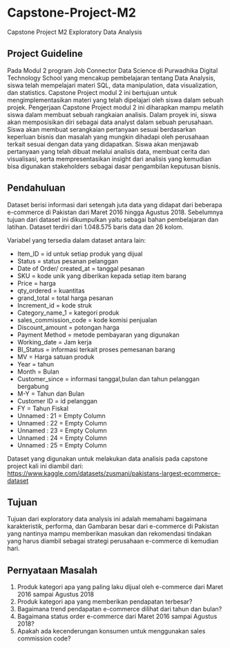 # Capstone-Project-M2
Capstone Project M2 Exploratory Data Analysis

## Project Guideline

Pada Modul 2 program Job Connector Data Science di Purwadhika Digital Technology School yang mencakup pembelajaran tentang Data Analysis, siswa telah mempelajari materi SQL, data manipulation, data visualization, dan statistics. Capstone Project modul 2 ini bertujuan untuk mengimplementasikan materi yang telah dipelajari oleh siswa dalam sebuah projek.
Pengerjaan Capstone Project modul 2 ini diharapkan mampu melatih siswa dalam membuat sebuah rangkaian analisis. Dalam proyek ini, siswa akan memposisikan diri sebagai data analyst dalam sebuah perusahaan. Siswa akan membuat serangkaian pertanyaan sesuai berdasarkan keperluan bisnis dan masalah yang mungkin dihadapi oleh perusahaan terkait sesuai dengan data yang didapatkan.
Siswa akan menjawab pertanyaan yang telah dibuat melalui analisis data, membuat cerita dan visualisasi, serta mempresentasikan insight dari analisis yang kemudian bisa digunakan stakeholders sebagai dasar pengambilan keputusan bisnis.

## Pendahuluan

Dataset berisi informasi dari setengah juta data yang didapat dari beberapa e-commerce di Pakistan dari Maret 2016 hingga Agustus 2018. Sebelumnya tujuan dari dataset ini dikumpulkan yaitu sebagai bahan pembelajaran dan latihan. Dataset terdiri dari 1.048.575 baris data dan 26 kolom.

Variabel yang tersedia dalam dataset antara lain: 
- Item_ID = id untuk setiap produk yang dijual
- Status = status pesanan pelanggan
- Date of Order/ created_at = tanggal pesanan
- SKU = kode unik yang diberikan kepada setiap item barang
- Price = harga
- qty_ordered = kuantitas
- grand_total = total harga pesanan
- Increment_id = kode struk
- Category_name_1 = kategori produk
- sales_commission_code = kode komisi penjualan
- Discount_amount = potongan harga
- Payment Method = metode pembayaran yang digunakan
- Working_date = Jam kerja
- BI_Status = informasi terkait proses pemesanan barang
- MV = Harga satuan produk
- Year = tahun
- Month = Bulan
- Customer_since = informasi tanggal,bulan dan tahun pelanggan bergabung
- M-Y = Tahun dan Bulan
- Customer ID = id pelanggan
- FY = Tahun Fiskal
- Unnamed : 21 = Empty Column
- Unnamed : 22 = Empty Column
- Unnamed : 23 = Empty Column
- Unnamed : 24 = Empty Column
- Unnamed : 25 = Empty Column

Dataset yang digunakan untuk melakukan data analisis pada capstone project kali ini diambil dari:
https://www.kaggle.com/datasets/zusmani/pakistans-largest-ecommerce-dataset

## Tujuan

Tujuan dari exploratory data analysis ini adalah memahami bagaimana karakteristik, performa, dan Gambaran besar dari e-commerce di Pakistan yang nantinya mampu memberikan masukan dan rekomendasi tindakan yang harus diambil sebagai strategi perusahaan e-commerce di kemudian hari.


## Pernyataan Masalah

1. Produk kategori apa yang paling laku dijual oleh e-commerce dari  Maret 2016 sampai Agustus 2018
2. Produk kategori apa yang memberikan pendapatan terbesar?
3. Bagaimana trend pendapatan e-commerce dilihat dari tahun dan bulan?
4. Bagaimana status order e-commerce dari Maret 2016 sampai Agustus 2018?
5. Apakah ada kecenderungan konsumen untuk menggunakan sales commission code?
